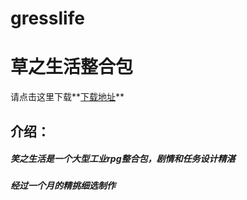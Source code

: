 # gresslife
# 草之生活整合包
请点击这里下载**[下载地址](url.kamc.fun/ssway.htm)**


## 介绍：
##### 笑之生活是一个大型工业rpg整合包，剧情和任务设计精湛
##### 经过一个月的精挑细选制作
